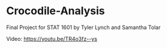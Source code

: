 # Crocodile-Analysis

Final Project for STAT 1601 by Tyler Lynch and Samantha Tolar

Video: https://youtu.be/TR4o3fz--ys
